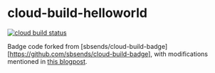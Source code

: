 # cloud-build-helloworld

[![cloud build status](https://storage.googleapis.com/tape4nmt-builds-badge/build/myRepo-master.svg)](https://github.com/shuoyangd/cloud-build-helloworld)

Badge code forked from [sbsends/cloud-build-badge][https://github.com/sbsends/cloud-build-badge], with modifications mentioned in [this blogpost](https://ljvmiranda921.github.io/notebook/2018/12/21/cloud-build-badge/).
